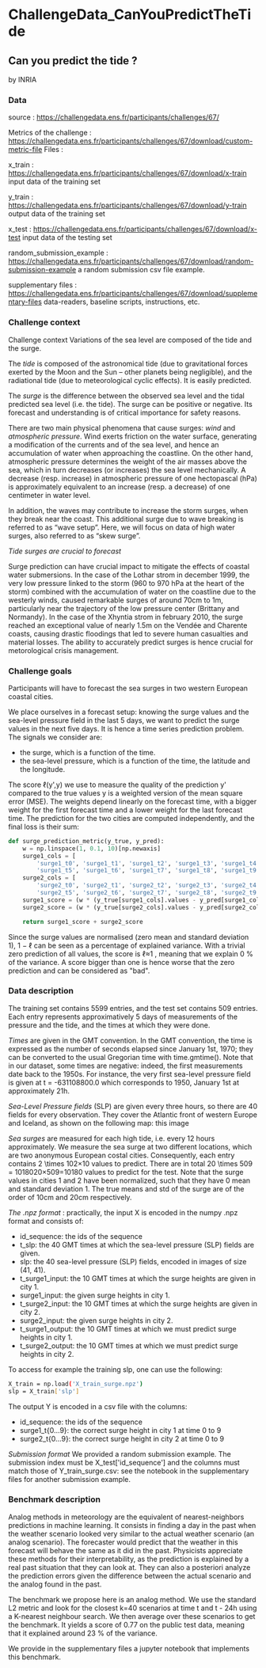 # ChallengeData_CanYouPredictTheTide

## Can you predict the tide ?
by INRIA

### Data

source : https://challengedata.ens.fr/participants/challenges/67/

Metrics of the challenge : https://challengedata.ens.fr/participants/challenges/67/download/custom-metric-file
Files : 

x_train : https://challengedata.ens.fr/participants/challenges/67/download/x-train
input data of the training set

y_train : https://challengedata.ens.fr/participants/challenges/67/download/y-train
output data of the training set

x_test : https://challengedata.ens.fr/participants/challenges/67/download/x-test
input data of the testing set

random_submission_example : https://challengedata.ens.fr/participants/challenges/67/download/random-submission-example
a random submission csv file example.

supplementary files : https://challengedata.ens.fr/participants/challenges/67/download/supplementary-files
data-readers, baseline scripts, instructions, etc.


### Challenge context

Challenge context
Variations of the sea level are composed of the tide and the surge.

The *tide* is composed of the astronomical tide (due to gravitational forces exerted by the Moon and the Sun – other planets being negligible), and the radiational tide (due to meteorological cyclic effects). It is easily predicted.

The *surge* is the difference between the observed sea level and the tidal predicted sea level (i.e. the tide). The surge can be positive or negative. Its forecast and understanding is of critical importance for safety reasons.

There are two main physical phenomena that cause surges: *wind* and *atmospheric pressure*. Wind exerts friction on the water surface, generating a modification of the currents and of the sea level, and hence an accumulation of water when approaching the coastline. On the other hand, atmospheric pressure determines the weight of the air masses above the sea, which in turn decreases (or increases) the sea level mechanically. A decrease (resp. increase) in atmospheric pressure of one hectopascal (hPa) is approximately equivalent to an increase (resp. a decrease) of one centimeter in water level.

In addition, the waves may contribute to increase the storm surges, when they break near the coast. This additional surge due to wave breaking is referred to as “wave setup”. Here, we will focus on data of high water surges, also referred to as “skew surge”.

*Tide surges are crucial to forecast*

Surge prediction can have crucial impact to mitigate the effects of coastal water submersions. In the case of the Lothar strom in december 1999, the very low pressure linked to the storm (960 to 970 hPa at the heart of the storm) combined with the accumulation of water on the coastline due to the westerly winds, caused remarkable surges of around 70cm to 1m, particularly near the trajectory of the low pressure center (Brittany and Normandy). In the case of the Xhyntia strom in february 2010, the surge reached an exceptional value of nearly 1.5m on the Vendée and Charente coasts, causing drastic floodings that led to severe human casualties and material losses. The ability to accurately predict surges is hence crucial for metorological crisis management.



### Challenge goals

Participants will have to forecast the sea surges in two western European coastal cities.

We place ourselves in a forecast setup: knowing the surge values and the sea-level pressure field in the last 5 days, we want to predict the surge values in the next five days. It is hence a time series prediction problem. 
The signals we consider are:

- the surge, which is a function of the time.
- the sea-level pressure, which is a function of the time, the latitude and the longitude.

The score ℓ(y',y) we use to measure the quality of the prediction y' compared to the true values y is a weighted version of the mean square error (MSE). The weights depend linearly on the forecast time, with a bigger weight for the first forecast time and a lower weight for the last forecast time. The prediction for the two cities are computed independently, and the final loss is their sum:

```python
def surge_prediction_metric(y_true, y_pred):
    w = np.linspace(1, 0.1, 10)[np.newaxis]
    surge1_cols = [
        'surge1_t0', 'surge1_t1', 'surge1_t2', 'surge1_t3', 'surge1_t4',
        'surge1_t5', 'surge1_t6', 'surge1_t7', 'surge1_t8', 'surge1_t9' ]
    surge2_cols = [
        'surge2_t0', 'surge2_t1', 'surge2_t2', 'surge2_t3', 'surge2_t4',
        'surge2_t5', 'surge2_t6', 'surge2_t7', 'surge2_t8', 'surge2_t9' ]
    surge1_score = (w * (y_true[surge1_cols].values - y_pred[surge1_cols].values)**2).mean()
    surge2_score = (w * (y_true[surge2_cols].values - y_pred[surge2_cols].values)**2).mean()

    return surge1_score + surge2_score

```

Since the surge values are normalised (zero mean and standard deviation 1), 1 − ℓ can be seen as a percentage of explained variance. With a trivial zero prediction of all values, the score is ℓ≈1 , meaning that we explain 0 % of the variance. A score bigger than one is hence worse that the zero prediction and can be considered as "bad".
  
 
 
### Data description

The training set contains 5599 entries, and the test set contains 509 entries. Each entry represents approximatively 5 days of measurements of the pressure and the tide, and the times at which they were done.

*Times* are given in the GMT convention. In the GMT convention, the time is expressed as the number of seconds elapsed since January 1st, 1970; they can be converted to the usual Gregorian time with time.gmtime(). Note that in our dataset, some times are negative: indeed, the first measurements date back to the 1950s. For instance, the very first sea-level pressure field is given at t = -631108800.0 which corresponds to 1950, January 1st at approximately 21h.

*Sea-Level Pressure fields* (SLP) are given every three hours, so there are 40 fields for every observation. They cover the Atlantic front of western Europe and Iceland, as shown on the following map: this image

*Sea surges* are measured for each high tide, i.e. every 12 hours approximately. We measure the sea surge at two different locations, which are two anonymous European costal cities. Consequently, each entry contains 2 \times 102×10 values to predict. There are in total 20 \times 509 = 1018020×509=10180 values to predict for the test. Note that the surge values in cities 1 and 2 have been normalized, such that they have 0 mean and standard deviation 1. The true means and std of the surge are of the order of 10cm and 20cm respectively.

*The .npz format* : practically, the input X is encoded in the numpy .npz format and consists of:

- id_sequence: the ids of the sequence
- t_slp: the 40 GMT times at which the sea-level pressure (SLP) fields are given.
- slp: the 40 sea-level pressure (SLP) fields, encoded in images of size (41, 41).
- t_surge1_input: the 10 GMT times at which the surge heights are given in city 1.
- surge1_input: the given surge heights in city 1.
- t_surge2_input: the 10 GMT times at which the surge heights are given in city 2.
- surge2_input: the given surge heights in city 2.
- t_surge1_output: the 10 GMT times at which we must predict surge heights in city 1.
- t_surge2_output: the 10 GMT times at which we must predict surge heights in city 2.


To access for example the training slp, one can use the following:
```bash
X_train = np.load('X_train_surge.npz')
slp = X_train['slp']
```

The output Y is encoded in a csv file with the columns:

- id_sequence: the ids of the sequence
- surge1_t{0...9}: the correct surge height in city 1 at time 0 to 9
- surge2_t{0...9}: the correct surge height in city 2 at time 0 to 9

*Submission format* We provided a random submission example. The submission index must be X_test['id_sequence'] and the columns must match those of Y_train_surge.csv: see the notebook in the supplementary files for another submission example.
  
  


### Benchmark description

Analog methods in meteorology are the equivalent of nearest-neighbors predictions in machine learning. It consists in finding a day in the past when the weather scenario looked very similar to the actual weather scenario (an analog scenario). The forecaster would predict that the weather in this forecast will behave the same as it did in the past. Physicists appreciate these methods for their interpretability, as the prediction is explained by a real past situation that they can look at. They can also a posteriori analyze the prediction errors given the difference between the actual scenario and the analog found in the past.

The benchmark we propose here is an analog method. We use the standard L2 metric and look for the closest k=40 scenarios at time t and t - 24h using a K-nearest neighbour search. We then average over these scenarios to get the benchmark. It yields a score of 0.77 on the public test data, meaning that it explained around 23 % of the variance.

We provide in the supplementary files a jupyter notebook that implements this benchmark.

